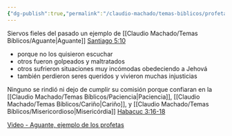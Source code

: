 ```yaml
---
{"dg-publish":true,"permalink":"/claudio-machado/temas-biblicos/profetas/","tags":["predicar","predicación"]}
---
```


Siervos fieles del pasado un ejemplo de [[Claudio Machado/Temas Bíblicos/Aguante\|Aguante]] [Santiago 5:10](https://wol.jw.org/es/wol/b/r4/lp-s/nwtsty/59/5#v=59:5:10)
- porque no los quisieron escuchar 
- otros fueron golpeados y maltratados 
- otros sufrieron situaciones muy incómodas obedeciendo a Jehová 
- también perdieron seres queridos y vivieron muchas injusticias 

Ninguno se rindió ni dejo de cumplir su comisión porque confiaran en la [[Claudio Machado/Temas Bíblicos/Paciencia\|Paciencia]], [[Claudio Machado/Temas Bíblicos/Cariño\|Cariño]], y [[Claudio Machado/Temas Bíblicos/Misericordioso\|Misericórdia]] [Habacuc 3:16-18](https://wol.jw.org/es/wol/b/r4/lp-s/nwtsty/35/3#v=35:3:16-35:3:18) 

[Video - Aguante, ejemplo de los profetas](https://www.jw.org/finder?srcid=jwlshare&wtlocale=S&lank=pub-jwbvod25_10_VIDEO)